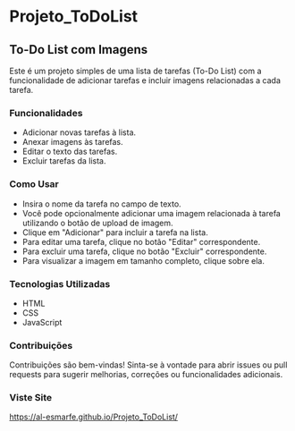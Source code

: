 # Projeto_ToDoList

## To-Do List com Imagens
Este é um projeto simples de uma lista de tarefas (To-Do List) com a funcionalidade de adicionar tarefas e incluir imagens relacionadas a cada tarefa.

### Funcionalidades
* Adicionar novas tarefas à lista.
* Anexar imagens às tarefas.
* Editar o texto das tarefas.
* Excluir tarefas da lista.
### Como Usar
* Insira o nome da tarefa no campo de texto.
* Você pode opcionalmente adicionar uma imagem relacionada à tarefa utilizando o botão de upload de imagem.
* Clique em "Adicionar" para incluir a tarefa na lista.
* Para editar uma tarefa, clique no botão "Editar" correspondente.
* Para excluir uma tarefa, clique no botão "Excluir" correspondente.
* Para visualizar a imagem em tamanho completo, clique sobre ela.
### Tecnologias Utilizadas
* HTML
* CSS
* JavaScript
### Contribuições
Contribuições são bem-vindas! Sinta-se à vontade para abrir issues ou pull requests para sugerir melhorias, correções ou funcionalidades adicionais.

### Viste Site
https://al-esmarfe.github.io/Projeto_ToDoList/
